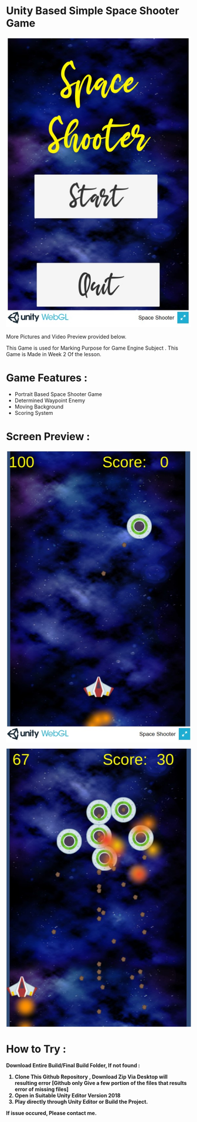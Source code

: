 # Unity Based Simple Space Shooter Game
<p align="center">
<img alt="Main Screen" src="https://github.com/01richardrs/Space-Shooter/blob/master/Previews/Main.jpg">
</p>
More Pictures and Video Preview provided below.

This Game is used for Marking Purpose for Game Engine Subject .
This Game is Made in Week 2 Of the lesson.

# Game Features :
- Portrait Based Space Shooter Game
- Determined Waypoint Enemy
- Moving Background 
- Scoring System

# Screen Preview :
<p align="center">
<img alt="Simulation Screen" src="https://github.com/01richardrs/Space-Shooter/blob/master/Previews/1.jpg">
</p>
<p align="center">
<img alt="Simulation Screen" src="https://github.com/01richardrs/Space-Shooter/blob/master/Previews/2.jpg">
</p>

# How to Try :
<b> Download Entire Build/Final Build Folder, If not found :
1. Clone This Github Repository , Download Zip Via Desktop will resulting error [Github only Give a few portion of the files that results error of missing files]
2. Open in Suitable Unity Editor Version 2018
3. Play directly through Unity Editor or Build the Project.
  
If issue occured, Please contact me.
